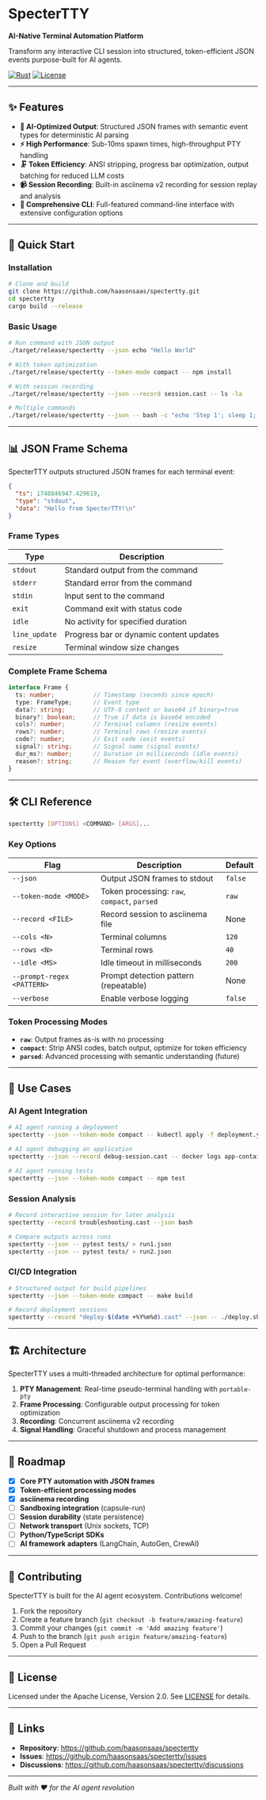 # SpecterTTY

**AI-Native Terminal Automation Platform**

Transform any interactive CLI session into structured, token-efficient JSON events purpose-built for AI agents.

[![Rust](https://img.shields.io/badge/rust-1.70+-orange.svg)](https://www.rust-lang.org)
[![License](https://img.shields.io/badge/license-Apache--2.0-blue.svg)](LICENSE)

---

## ✨ Features

- **🎯 AI-Optimized Output**: Structured JSON frames with semantic event types for deterministic AI parsing
- **⚡ High Performance**: Sub-10ms spawn times, high-throughput PTY handling
- **🗜️ Token Efficiency**: ANSI stripping, progress bar optimization, output batching for reduced LLM costs
- **📹 Session Recording**: Built-in asciinema v2 recording for session replay and analysis
- **🔧 Comprehensive CLI**: Full-featured command-line interface with extensive configuration options

---

## 🚀 Quick Start

### Installation

```bash
# Clone and build
git clone https://github.com/haasonsaas/spectertty.git
cd spectertty
cargo build --release
```

### Basic Usage

```bash
# Run command with JSON output
./target/release/spectertty --json echo "Hello World"

# With token optimization
./target/release/spectertty --token-mode compact -- npm install

# With session recording
./target/release/spectertty --json --record session.cast -- ls -la

# Multiple commands
./target/release/spectertty --json -- bash -c "echo 'Step 1'; sleep 1; echo 'Step 2'"
```

---

## 📊 JSON Frame Schema

SpecterTTY outputs structured JSON frames for each terminal event:

```json
{
  "ts": 1748846947.429619,
  "type": "stdout",
  "data": "Hello from SpecterTTY!\n"
}
```

### Frame Types

| Type | Description |
|------|-------------|
| `stdout` | Standard output from the command |
| `stderr` | Standard error from the command |
| `stdin` | Input sent to the command |
| `exit` | Command exit with status code |
| `idle` | No activity for specified duration |
| `line_update` | Progress bar or dynamic content updates |
| `resize` | Terminal window size changes |

### Complete Frame Schema

```typescript
interface Frame {
  ts: number;           // Timestamp (seconds since epoch)
  type: FrameType;      // Event type
  data?: string;        // UTF-8 content or base64 if binary=true
  binary?: boolean;     // True if data is base64 encoded
  cols?: number;        // Terminal columns (resize events)
  rows?: number;        // Terminal rows (resize events)
  code?: number;        // Exit code (exit events)
  signal?: string;      // Signal name (signal events)
  dur_ms?: number;      // Duration in milliseconds (idle events)
  reason?: string;      // Reason for event (overflow/kill events)
}
```

---

## 🛠️ CLI Reference

```bash
spectertty [OPTIONS] <COMMAND> [ARGS]...
```

### Key Options

| Flag | Description | Default |
|------|-------------|---------|
| `--json` | Output JSON frames to stdout | `false` |
| `--token-mode <MODE>` | Token processing: `raw`, `compact`, `parsed` | `raw` |
| `--record <FILE>` | Record session to asciinema file | None |
| `--cols <N>` | Terminal columns | `120` |
| `--rows <N>` | Terminal rows | `40` |
| `--idle <MS>` | Idle timeout in milliseconds | `200` |
| `--prompt-regex <PATTERN>` | Prompt detection pattern (repeatable) | None |
| `--verbose` | Enable verbose logging | `false` |

### Token Processing Modes

- **`raw`**: Output frames as-is with no processing
- **`compact`**: Strip ANSI codes, batch output, optimize for token efficiency
- **`parsed`**: Advanced processing with semantic understanding (future)

---

## 🎯 Use Cases

### AI Agent Integration

```bash
# AI agent running a deployment
spectertty --json --token-mode compact -- kubectl apply -f deployment.yaml

# AI agent debugging an application  
spectertty --json --record debug-session.cast -- docker logs app-container

# AI agent running tests
spectertty --json --token-mode compact -- npm test
```

### Session Analysis

```bash
# Record interactive session for later analysis
spectertty --record troubleshooting.cast --json bash

# Compare outputs across runs
spectertty --json -- pytest tests/ > run1.json
spectertty --json -- pytest tests/ > run2.json
```

### CI/CD Integration

```bash
# Structured output for build pipelines
spectertty --json --token-mode compact -- make build

# Record deployment sessions
spectertty --record "deploy-$(date +%Y%m%d).cast" --json -- ./deploy.sh
```

---

## 🏗️ Architecture

SpecterTTY uses a multi-threaded architecture for optimal performance:

1. **PTY Management**: Real-time pseudo-terminal handling with `portable-pty`
2. **Frame Processing**: Configurable output processing for token optimization
3. **Recording**: Concurrent asciinema v2 recording
4. **Signal Handling**: Graceful shutdown and process management

---

## 🔮 Roadmap

- [x] **Core PTY automation with JSON frames**
- [x] **Token-efficient processing modes** 
- [x] **asciinema recording**
- [ ] **Sandboxing integration** (capsule-run)
- [ ] **Session durability** (state persistence)
- [ ] **Network transport** (Unix sockets, TCP)
- [ ] **Python/TypeScript SDKs**
- [ ] **AI framework adapters** (LangChain, AutoGen, CrewAI)

---

## 🤝 Contributing

SpecterTTY is built for the AI agent ecosystem. Contributions welcome!

1. Fork the repository
2. Create a feature branch (`git checkout -b feature/amazing-feature`)
3. Commit your changes (`git commit -m 'Add amazing feature'`)
4. Push to the branch (`git push origin feature/amazing-feature`)
5. Open a Pull Request

---

## 📄 License

Licensed under the Apache License, Version 2.0. See [LICENSE](LICENSE) for details.

---

## 🔗 Links

- **Repository**: https://github.com/haasonsaas/spectertty
- **Issues**: https://github.com/haasonsaas/spectertty/issues
- **Discussions**: https://github.com/haasonsaas/spectertty/discussions

---

*Built with ❤️ for the AI agent revolution*